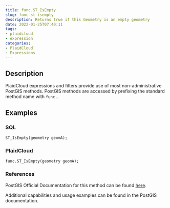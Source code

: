 ```yaml
---
title: func.ST_IsEmpty
slug: func-st-isempty
description: Returns true if this Geometry is an empty geometry
date: 2022-01-25T07:40:11
tags:
- plaidcloud
- expression
categories:
- PlaidCloud
- Expressions
---
```



## Description


PlaidCloud expressions and filters provide use of most non-administrative PostGIS methods. PostGIS methods are accessed by prefixing the standard method name with `func.`.



## Examples


### **SQL**



```
ST_IsEmpty(geometry geomA);
```


### PlaidCloud



```
func.ST_IsEmpty(geometry geomA);
```


### References


PostGIS Official Documentation for this method can be found [here](https://postgis.net/docs/manual-3.1/ST_IsEmpty.html).



Additional capabilities and usage examples can be found in the PostGIS documentation.


  


